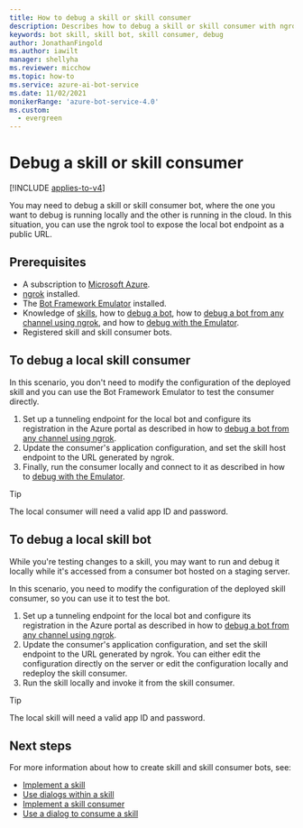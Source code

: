 ```yaml
---
title: How to debug a skill or skill consumer
description: Describes how to debug a skill or skill consumer with ngrok, when only one bot is local.
keywords: bot skill, skill bot, skill consumer, debug
author: JonathanFingold
ms.author: iawilt
manager: shellyha
ms.reviewer: micchow
ms.topic: how-to
ms.service: azure-ai-bot-service
ms.date: 11/02/2021
monikerRange: 'azure-bot-service-4.0'
ms.custom:
  - evergreen
---
```


# Debug a skill or skill consumer

[!INCLUDE [applies-to-v4](../includes/applies-to-v4-current.md)]

You may need to debug a skill or skill consumer bot, where the one you want to debug is running locally and the other is running in the cloud. In this situation, you can use the ngrok tool to expose the local bot endpoint as a public URL.

## Prerequisites

- A subscription to [Microsoft Azure](https://azure.microsoft.com/).
- [ngrok](https://ngrok.com/) installed.
- The [Bot Framework Emulator](https://github.com/Microsoft/BotFramework-Emulator/blob/master/README.md) installed.
- Knowledge of [skills](skills-conceptual.md), how to [debug a bot](../bot-service-debug-bot.md), how to [debug a bot from any channel using ngrok](../bot-service-debug-channel-ngrok.md), and how to [debug with the Emulator](../bot-service-debug-emulator.md).
- Registered skill and skill consumer bots.

## To debug a local skill consumer

In this scenario, you don't need to modify the configuration of the deployed skill and you can use the Bot Framework Emulator to test the consumer directly.

1. Set up a tunneling endpoint for the local bot and configure its registration in the Azure portal as described in how to [debug a bot from any channel using ngrok](../bot-service-debug-channel-ngrok.md).
1. Update the consumer's application configuration, and set the skill host endpoint to the URL generated by ngrok.
1. Finally, run the consumer locally and connect to it as described in how to [debug with the Emulator](../bot-service-debug-emulator.md).

> [!TIP]
> The local consumer will need a valid app ID and password.

## To debug a local skill bot

While you're testing changes to a skill, you may want to run and debug it locally while it's accessed from a consumer bot hosted on a staging server.

In this scenario, you need to modify the configuration of the deployed skill consumer, so you can use it to test the bot.

1. Set up a tunneling endpoint for the local bot and configure its registration in the Azure portal as described in how to [debug a bot from any channel using ngrok](../bot-service-debug-channel-ngrok.md).
1. Update the consumer's application configuration, and set the skill endpoint to the URL generated by ngrok.
   You can either edit the configuration directly on the server or edit the configuration locally and redeploy the skill consumer.
1. Run the skill locally and invoke it from the skill consumer.

> [!TIP]
> The local skill will need a valid app ID and password.

## Next steps

For more information about how to create skill and skill consumer bots, see:

- [Implement a skill](skill-implement-skill.md)
- [Use dialogs within a skill](skill-actions-in-dialogs.md)
- [Implement a skill consumer](skill-implement-consumer.md)
- [Use a dialog to consume a skill](skill-use-skilldialog.md)
